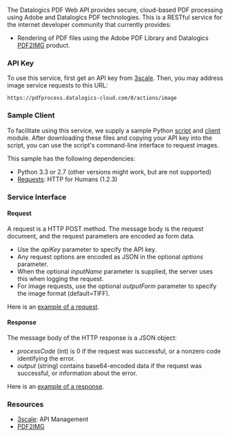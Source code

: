 The Datalogics PDF Web API provides secure, cloud-based PDF processing using
Adobe and Datalogics PDF technologies. This is a RESTful service for the
internet developer community that currently provides:

* Rendering of PDF files using the Adobe PDF Library and Datalogics
[PDF2IMG](http://www.datalogics.com/products/pdf2img/index.asp) product.

### API Key

To use this service, first get an API key from
[3scale](http://datalogics-cloud.3scale.net/). Then, you may address
image service requests to this URL:

    https://pdfprocess.datalogics-cloud.com/0/actions/image

### Sample Client

To facilitate using this service, we supply a sample Python
[script](pdf2img_8py_source.html) and [client](classpdfclient_1_1_client.html)
module. After downloading these files and copying your API key into the script,
you can use the script's command-line interface to request images.

This sample has the following dependencies:

* Python 3.3 or 2.7 (other versions might work, but are not supported)
* [Requests](http://docs.python-requests.org/en/latest/): HTTP for Humans (1.2.3)

### Service Interface

#### Request

A request is a HTTP POST method. The message body is the request document,
and the request parameters are encoded as form data.

* Use the _apiKey_ parameter to specify the API key.
* Any request options are encoded as JSON in the optional _options_ parameter.
* When the optional _inputName_ parameter is supplied, the server uses this when logging the request.
* For image requests, use the optional _outputForm_ parameter to specify the image format (default=TIFF).

Here is an [example of a request](examples/request.txt).

#### Response

The message body of the HTTP response is a JSON object:

* _processCode_ (int) is 0 if the request was successful, or a nonzero code identifying the error.
* _output_ (string) contains base64-encoded data if the request was successful, or information about the error.

Here is an [example of a response](examples/response.txt).

### Resources

* [3scale](http://3scale.net): API Management
* [PDF2IMG](http://www.datalogics.com/products/pdf2img/index.asp)


